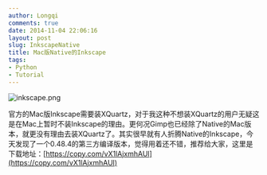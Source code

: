 ```yaml
---
author: Longqi
comments: true
date: 2014-11-04 22:06:16
layout: post
slug: InkscapeNative
title: Mac版Native的Inkscape
tags:
- Python
- Tutorial
---
```

![inkscape.png](https://wanglongqi.github.io/public/images/inkscape.png)

官方的Mac版Inkscape需要装XQuartz，对于我这种不想装XQuartz的用户无疑这是在Mac上暂时不装Inkscape的理由。更何况Gimp也已经除了Native的Mac版本，就更没有理由去装XQuartz了。其实很早就有人折腾Native的Inkscape，今天发现了一个0.48.4的第三方编译版本，觉得用着还不错，推荐给大家，这里是下载地址：[https://copy.com/vX1lAjxmhAUl](https://copy.com/vX1lAjxmhAUl)

